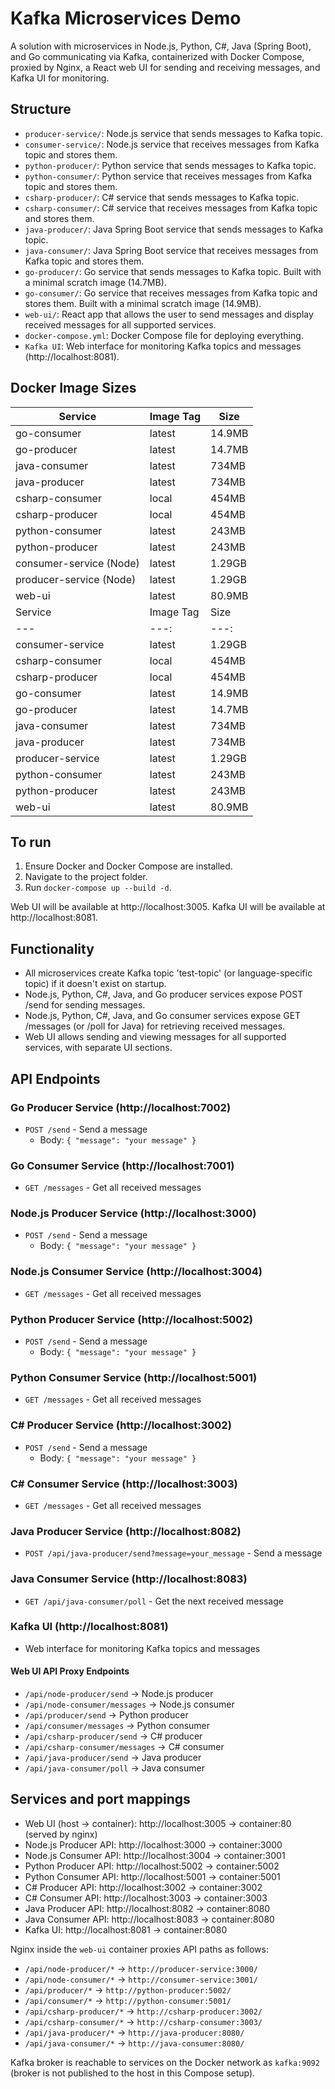 # Kafka Microservices Demo

A solution with microservices in Node.js, Python, C#, Java (Spring Boot), and Go communicating via Kafka, containerized with Docker Compose, proxied by Nginx, a React web UI for sending and receiving messages, and Kafka UI for monitoring.

## Structure

- `producer-service/`: Node.js service that sends messages to Kafka topic.
- `consumer-service/`: Node.js service that receives messages from Kafka topic and stores them.
- `python-producer/`: Python service that sends messages to Kafka topic.
- `python-consumer/`: Python service that receives messages from Kafka topic and stores them.
- `csharp-producer/`: C# service that sends messages to Kafka topic.
- `csharp-consumer/`: C# service that receives messages from Kafka topic and stores them.
- `java-producer/`: Java Spring Boot service that sends messages to Kafka topic.
- `java-consumer/`: Java Spring Boot service that receives messages from Kafka topic and stores them.
- `go-producer/`: Go service that sends messages to Kafka topic. Built with a minimal scratch image (14.7MB).
- `go-consumer/`: Go service that receives messages from Kafka topic and stores them. Built with a minimal scratch image (14.9MB).
- `web-ui/`: React app that allows the user to send messages and display received messages for all supported services.
- `docker-compose.yml`: Docker Compose file for deploying everything.
- `Kafka UI`: Web interface for monitoring Kafka topics and messages (http://localhost:8081).

## Docker Image Sizes

| Service                   | Image Tag | Size   |
|--------------------------|-----------|--------|
| go-consumer              | latest    | 14.9MB |
| go-producer              | latest    | 14.7MB |
| java-consumer            | latest    | 734MB  |
| java-producer            | latest    | 734MB  |
| csharp-consumer          | local     | 454MB  |
| csharp-producer          | local     | 454MB  |
| python-consumer          | latest    | 243MB  |
| python-producer          | latest    | 243MB  |
| consumer-service (Node)  | latest    | 1.29GB |
| producer-service (Node)  | latest    | 1.29GB |
| web-ui                   | latest    | 80.9MB |
| Service | Image Tag | Size |
|---|---:|---:|
| consumer-service | latest | 1.29GB |
| csharp-consumer | local | 454MB |
| csharp-producer | local | 454MB |
| go-consumer | latest | 14.9MB |
| go-producer | latest | 14.7MB |
| java-consumer | latest | 734MB |
| java-producer | latest | 734MB |
| producer-service | latest | 1.29GB |
| python-consumer | latest | 243MB |
| python-producer | latest | 243MB |
| web-ui | latest | 80.9MB |

## To run

1. Ensure Docker and Docker Compose are installed.
2. Navigate to the project folder.
3. Run `docker-compose up --build -d`.

Web UI will be available at http://localhost:3005.
Kafka UI will be available at http://localhost:8081.

## Functionality

- All microservices create Kafka topic 'test-topic' (or language-specific topic) if it doesn't exist on startup.
- Node.js, Python, C#, Java, and Go producer services expose POST /send for sending messages.
- Node.js, Python, C#, Java, and Go consumer services expose GET /messages (or /poll for Java) for retrieving received messages.
- Web UI allows sending and viewing messages for all supported services, with separate UI sections.

## API Endpoints

### Go Producer Service (http://localhost:7002)
- `POST /send` - Send a message
  - Body: `{ "message": "your message" }`

### Go Consumer Service (http://localhost:7001)
- `GET /messages` - Get all received messages

### Node.js Producer Service (http://localhost:3000)
- `POST /send` - Send a message
  - Body: `{ "message": "your message" }`

### Node.js Consumer Service (http://localhost:3004)
- `GET /messages` - Get all received messages

### Python Producer Service (http://localhost:5002)
- `POST /send` - Send a message
  - Body: `{ "message": "your message" }`

### Python Consumer Service (http://localhost:5001)
- `GET /messages` - Get all received messages

### C# Producer Service (http://localhost:3002)
- `POST /send` - Send a message
  - Body: `{ "message": "your message" }`

### C# Consumer Service (http://localhost:3003)
- `GET /messages` - Get all received messages

### Java Producer Service (http://localhost:8082)
- `POST /api/java-producer/send?message=your_message` - Send a message

### Java Consumer Service (http://localhost:8083)
- `GET /api/java-consumer/poll` - Get the next received message

### Kafka UI (http://localhost:8081)
- Web interface for monitoring Kafka topics and messages

#### Web UI API Proxy Endpoints
- `/api/node-producer/send` → Node.js producer
- `/api/node-consumer/messages` → Node.js consumer
- `/api/producer/send` → Python producer
- `/api/consumer/messages` → Python consumer
- `/api/csharp-producer/send` → C# producer
- `/api/csharp-consumer/messages` → C# consumer
- `/api/java-producer/send` → Java producer
- `/api/java-consumer/poll` → Java consumer

## Services and port mappings

- Web UI (host -> container): http://localhost:3005 -> container:80 (served by nginx)
- Node.js Producer API: http://localhost:3000 -> container:3000
- Node.js Consumer API: http://localhost:3004 -> container:3001
- Python Producer API: http://localhost:5002 -> container:5002
- Python Consumer API: http://localhost:5001 -> container:5001
- C# Producer API: http://localhost:3002 -> container:3002
- C# Consumer API: http://localhost:3003 -> container:3003
- Java Producer API: http://localhost:8082 -> container:8080
- Java Consumer API: http://localhost:8083 -> container:8080
- Kafka UI: http://localhost:8081 -> container:8080

Nginx inside the `web-ui` container proxies API paths as follows:

- `/api/node-producer/*` → `http://producer-service:3000/`
- `/api/node-consumer/*` → `http://consumer-service:3001/`
- `/api/producer/*` → `http://python-producer:5002/`
- `/api/consumer/*` → `http://python-consumer:5001/`
- `/api/csharp-producer/*` → `http://csharp-producer:3002/`
- `/api/csharp-consumer/*` → `http://csharp-consumer:3003/`
- `/api/java-producer/*` → `http://java-producer:8080/`
- `/api/java-consumer/*` → `http://java-consumer:8080/`

Kafka broker is reachable to services on the Docker network as `kafka:9092` (broker is not published to the host in this Compose setup).